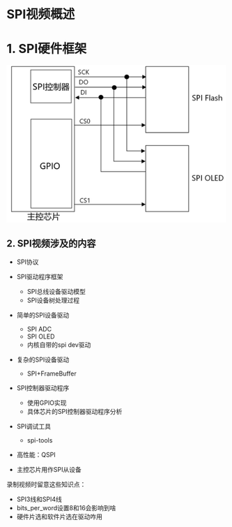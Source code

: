 # SPI视频概述 #



# 1. SPI硬件框架

![image-20220216103153006](pic/01_hardware_block.jpg)



## 2. SPI视频涉及的内容

* SPI协议
* SPI驱动程序框架
  * SPI总线设备驱动模型
  * SPI设备树处理过程
* 简单的SPI设备驱动
  * SPI ADC
  * SPI OLED
  * 内核自带的spi dev驱动

* 复杂的SPI设备驱动
  * SPI+FrameBuffer
* SPI控制器驱动程序
  * 使用GPIO实现
  * 具体芯片的SPI控制器驱动程序分析

* SPI调试工具
  * spi-tools
* 高性能：QSPI
* 主控芯片用作SPI从设备



录制视频时留意这些知识点：

* SPI3线和SPI4线
* bits_per_word设置8和16会影响到啥
* 硬件片选和软件片选在驱动咋用

